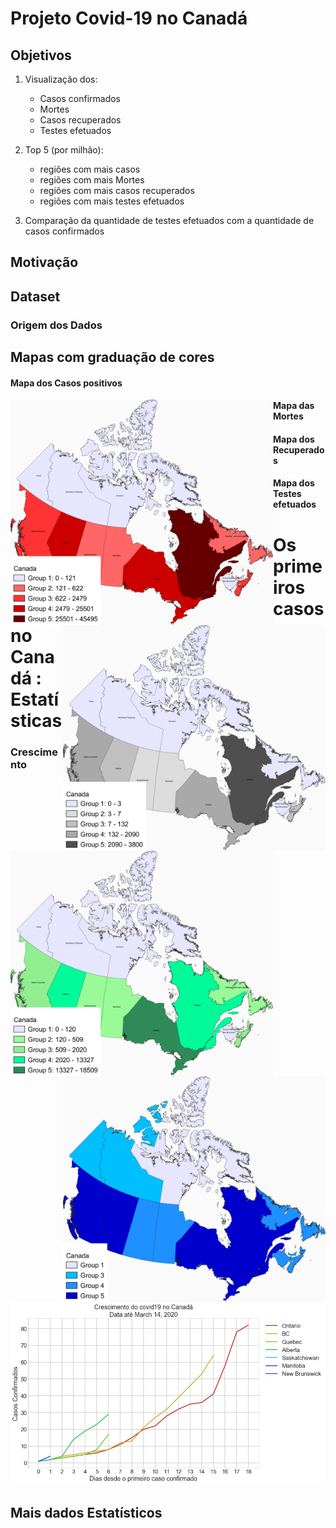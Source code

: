 # **Projeto Covid-19 no Canadá**

## Objetivos
1. Visualização dos:
   - Casos confirmados
   - Mortes
   - Casos recuperados
   - Testes efetuados

2. Top 5 (por milhão):
   - regiões com mais casos
   - regiões com mais Mortes
   - regiões com mais casos recuperados
   - regiões com mais testes efetuados

3. Comparação da quantidade de testes efetuados com a quantidade de casos confirmados

## **Motivação**

## **Dataset**

### **Origem dos Dados**


## **Mapas com graduação de cores**

#### **Mapa dos Casos positivos**
<p><img src="fig/casosCanada.png" width="420" align="left">

#### **Mapa das Mortes**
<p><img src="fig/mortesCanada.png" width="420" align="right">


#### **Mapa dos Recuperados**
<p><img src="fig/recuperadosCanada.png" width="420" align="left">


#### **Mapa dos Testes efetuados**
<p><img src="fig/testesCanada.png" width="420" align="right">


# Os primeiros casos no Canadá : Estatísticas

### Crescimento
<p><img src="graf/crescimento200.jpg">


## Mais dados Estatísticos
